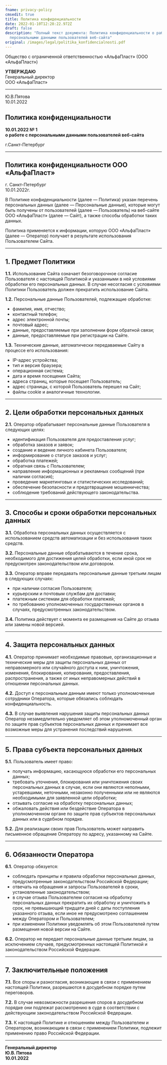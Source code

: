 ```yaml
---
fname: privacy-policy
cmsedit: true
title: Политика конфиденциальности
date: 2022-01-10T12:28:22.972Z
draft: false
description: "Полный текст документа: Политика конфиденциальности о работе с
  персональными данными пользователей веб-сайта"
original: /images/legal/politika_konfidencialnosti.pdf
---
```

Общество с ограниченной ответственностью «АльфаПласт» (ООО «АльфаПласт»)

**УТВЕРЖДАЮ**\
Генеральный директор\
ООО «АльфаПласт»

- - -

Ю.В.Пятова\
10.01.2022

## Политика конфиденциальности

**10.01.2022 № 1**\
**о работе с персональными данными пользователей веб-сайта**

г.Санкт-Петербург

- - -

## Политика конфиденциальности ООО «АльфаПласт»

г. Санкт-Петербург\
10.01.2022г.

В Политике конфиденциальности (далее — Политика) указан перечень персональных данных (далее — Персональные данные), которые могут быть получены от пользователей (далее — Пользователь) на веб-сайте ООО «АльфаПласт» (далее — Сайт), а также способы обработки таких данных.

Политика применяется к информации, которую ООО «АльфаПласт» (далее — Оператор) получает в результате использования Пользователем Сайта.

- - -

## 1. Предмет Политики

**1.1.** Использование Сайта означает безоговорочное согласие Пользователя с настоящей Политикой и указанными в ней условиями обработки его персональных данных. В случае несогласия с условиями Политики Пользователь должен прекратить использование Сайта.

**1.2.** Персональные данные Пользователей, подлежащие обработке:

* фамилия, имя, отчество;
* контактный телефон;
* адрес электронной почты;
* почтовый адрес;
* данные, предоставляемые при заполнении форм обратной связи;
* данные, предоставляемые при регистрации на Сайте.

**1.3.** Технические данные, автоматически передаваемые Сайту в процессе его использования:

* IP-адрес устройства;
* тип и версия браузера;
* операционная система;
* дата и время посещения Сайта;
* адреса страниц, которые посещает Пользователь;
* адрес страницы, с которой Пользователь перешел на Сайт;
* файлы cookie и аналогичные технологии.

- - -

## 2. Цели обработки персональных данных

**2.1.** Оператор обрабатывает персональные данные Пользователя в следующих целях:

* идентификация Пользователя для предоставления услуг;
* обработка заказов и заявок;
* создание и ведение личного кабинета Пользователя;
* информирование о статусе заказов и услуг;
* обработка платежей;
* обратная связь с Пользователем;
* направление информационных и рекламных сообщений (при наличии согласия);
* проведение маркетинговых и статистических исследований;
* обеспечение безопасности и предотвращение мошенничества;
* соблюдение требований действующего законодательства.

- - -

## 3. Способы и сроки обработки персональных данных

**3.1.** Обработка персональных данных осуществляется с использованием средств автоматизации и без использования таких средств.

**3.2.** Персональные данные обрабатываются в течение срока, необходимого для достижения целей обработки, если иной срок не предусмотрен законодательством или договором.

**3.3.** Оператор вправе передавать персональные данные третьим лицам в следующих случаях:

* при наличии согласия Пользователя;
* курьерским и почтовым службам для доставки;
* платежным системам для обработки платежей;
* по требованию уполномоченных государственных органов в случаях, предусмотренных законодательством.

**3.4.** Политика действует с момента ее размещения на Сайте до отзыва или замены новой версией.

- - -

## 4. Защита персональных данных

**4.1.** Оператор принимает необходимые правовые, организационные и технические меры для защиты персональных данных от неправомерного или случайного доступа к ним, уничтожения, изменения, блокирования, копирования, предоставления, распространения, а также от иных неправомерных действий в отношении персональных данных.

**4.2.** Доступ к персональным данным имеют только уполномоченные сотрудники Оператора, которые обязались соблюдать конфиденциальность.

**4.3.** В случае выявления нарушения защиты персональных данных Оператор незамедлительно уведомляет об этом уполномоченный орган по защите прав субъектов персональных данных и принимает все возможные меры для устранения последствий нарушения.

- - -

## 5. Права субъекта персональных данных

**5.1.** Пользователь имеет право:

* получать информацию, касающуюся обработки его персональных данных;
* требовать уточнения, блокирования или уничтожения своих персональных данных в случае, если они являются неполными, устаревшими, неточными, незаконно полученными или не являются необходимыми для заявленной цели обработки;
* отзывать согласие на обработку персональных данных;
* обжаловать действия или бездействие Оператора в уполномоченном органе по защите прав субъектов персональных данных или в судебном порядке.

**5.2.** Для реализации своих прав Пользователь может направить письменное обращение Оператору по адресу, указанному на Сайте.

- - -

## 6. Обязанности Оператора

**6.1.** Оператор обязуется:

* соблюдать принципы и правила обработки персональных данных, предусмотренные законодательством Российской Федерации;
* отвечать на обращения и запросы Пользователей в сроки, установленные законодательством;
* в случае отзыва Пользователем согласия на обработку персональных данных прекратить их обработку и уничтожить в срок, не превышающий тридцати дней с даты поступления указанного отзыва, если иное не предусмотрено соглашением между Оператором и Пользователем;
* при изменении Политики уведомлять об этом Пользователей путем размещения новой версии на Сайте.

**6.2.** Оператор не передает персональные данные третьим лицам, за исключением случаев, предусмотренных настоящей Политикой и законодательством Российской Федерации.

- - -

## 7. Заключительные положения

**7.1.** Все споры и разногласия, возникающие в связи с применением настоящей Политики, разрешаются в досудебном порядке путем переговоров.

**7.2.** В случае невозможности разрешения споров в досудебном порядке они подлежат рассмотрению в суде в соответствии с действующим законодательством Российской Федерации.

**7.3.** К настоящей Политике и отношениям между Пользователем и Оператором, возникающим в связи с применением Политики, подлежит применению право Российской Федерации.

- - -

**Генеральный директор**\
**Ю.В. Пятова**\
**10.01.2022**